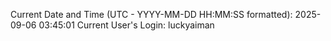 Current Date and Time (UTC - YYYY-MM-DD HH:MM:SS formatted): 2025-09-06 03:45:01
Current User's Login: luckyaiman
